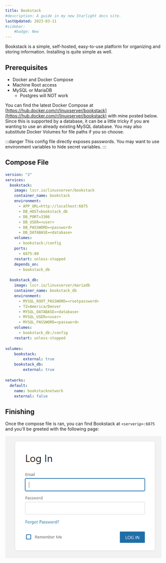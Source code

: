 ```yaml
---
title: Bookstack
#description: A guide in my new Starlight docs site.
lastUpdated: 2023-03-11
#sidebar:
    #badge: New
---
```


Bookstack is a simple, self-hosted, easy-to-use platform for organizing and storing information. Installing is quite simple as well.

## Prerequisites
- Docker and Docker Compose
- Machine Root access
- MySQL or MariaDB
    - Postgres will NOT work

You can find the latest Docker Compose at [https://hub.docker.com/r/linuxserver/bookstack](https://hub.docker.com/r/linuxserver/bookstack) with mine posted below. Since this is supported by a database, it can be a little tricky if you are wanting to use an already existing MySQL database. You may also substitute Docker Volumes for file paths if you so choose.

:::danger
This config file directly exposes passwords. You may want to use environment variables to hide secret variables.
:::

## Compose File
```yaml
version: "2"
services:
  bookstack:
    image: lscr.io/linuxserver/bookstack
    container_name: bookstack
    environment:
      - APP_URL=http://localhost:6875
      - DB_HOST=bookstack_db
      - DB_PORT=3306
      - DB_USER=<user>
      - DB_PASSWORD=<password>
      - DB_DATABASE=<database>
    volumes:
      - bookstack:/config
    ports:
      - 6875:80
    restart: unless-stopped
    depends_on:
      - bookstack_db
  
  bookstack_db:
    image: lscr.io/linuxserver/mariadb
    container_name: bookstack_db
    environment:
      - MYSQL_ROOT_PASSWORD=<rootpassword>
      - TZ=America/Denver
      - MYSQL_DATABASE=<database>
      - MYSQL_USER=<user>
      - MYSQL_PASSWORD=<password>
    volumes:
      - bookstack_db:/config
    restart: unless-stopped

volumes:
    bookstack:
        external: true
    bookstack_db:
        external: true

networks:
  default:
    name: bookstacknetwork
    external: false
```

## Finishing
Once the compose file is ran, you can find Bookstack at `<serverip>:6875` and you'll be greeted with the following page:

![](../../../assets/images/bookstack.png)